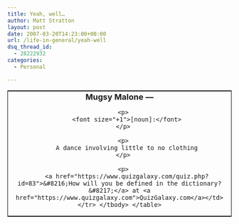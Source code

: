 ```yaml
---
title: Yeah, well…
author: Matt Stratton
layout: post
date: 2007-03-20T14:23:00+00:00
url: /life-in-general/yeah-well
dsq_thread_id:
  - 28222932
categories:
  - Personal

---
```

<table width="450" style="border:1px solid black;" border="0">
  <tr>
    <td align="center">
      <b><font size="+1">Mugsy Malone &#8212;</font></b></p> 
      
      <p>
        <font size="+1">[noun]:</font>
      </p>
      
      <p>
        A dance involving little to no clothing
      </p>
      
      <p>
        <a href="https://www.quizgalaxy.com/quiz.php?id=83">&#8216;How will you be defined in the dictionary?&#8217;</a> at <a href="https://www.quizgalaxy.com">QuizGalaxy.com</a></td> </tr> </tbody> </table>